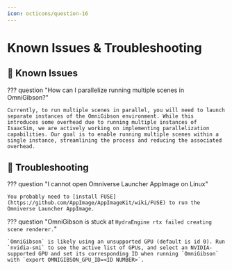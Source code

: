 ```yaml
---
icon: octicons/question-16
---
```


# **Known Issues & Troubleshooting**

## 🤔 **Known Issues**

??? question "How can I parallelize running multiple scenes in OmniGibson?"

    Currently, to run multiple scenes in parallel, you will need to launch separate instances of the OmniGibson environment. While this introduces some overhead due to running multiple instances of IsaacSim, we are actively working on implementing parallelization capabilities. Our goal is to enable running multiple scenes within a single instance, streamlining the process and reducing the associated overhead.

## 🧯 **Troubleshooting**

??? question "I cannot open Omniverse Launcher AppImage on Linux"

    You probably need to [install FUSE](https://github.com/AppImage/AppImageKit/wiki/FUSE) to run the Omniverse Launcher AppImage.

??? question "OmniGibson is stuck at `HydraEngine rtx failed creating scene renderer.`"

    `OmniGibson` is likely using an unsupported GPU (default is id 0). Run `nvidia-smi` to see the active list of GPUs, and select an NVIDIA-supported GPU and set its corresponding ID when running `OmniGibson` with `export OMNIGIBSON_GPU_ID=<ID NUMBER>`.